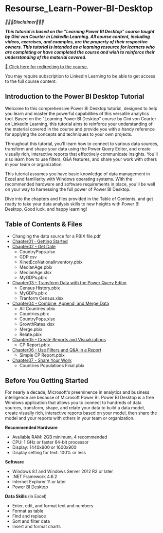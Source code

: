 # Resourse_Learn-Power-BI-Desktop

***:rotating_light::rotating_light::rotating_light:Disclaimer:rotating_light::rotating_light::rotating_light:***

***This tutorial is based on the "Learning Power BI Desktop" course taught by Gini von Courter in LinkedIn Learning. All course content, including videos, exercises, and examples, are the property of their respective owners. This tutorial is intended as a learning resource for learners who are completing or have completed the course and wish to reinforce their understanding of the material covered.***

[:link: Click here for redirecting to the course.](https://www.linkedin.com/learning/learning-power-bi-desktop-16568640/model-and-visualize-your-data-with-power-bi-desktop?autoplay=true&resume=false&u=74654250) 

You may require subscription to LinkedIn Learning to be able to get access to the full course content.

## Introduction to the Power BI Desktop Tutorial

Welcome to this comprehensive Power BI Desktop tutorial, designed to help you learn and master the powerful capabilities of this versatile analytics tool. Based on the "Learning Power BI Desktop" course by Gini von Courter on LinkedIn Learning, this tutorial aims to reinforce your understanding of the material covered in the course and provide you with a handy reference for applying the concepts and techniques to your own projects.

Throughout this tutorial, you'll learn how to connect to various data sources, transform and shape your data using the Power Query Editor, and create visually rich, interactive reports that effectively communicate insights. You'll also learn how to use filters, Q&A features, and share your work with others in your team or organization.

This tutorial assumes you have basic knowledge of data management in Excel and familiarity with Windows operating systems. With the recommended hardware and software requirements in place, you'll be well on your way to harnessing the full power of Power BI Desktop.

Dive into the chapters and files provided in the Table of Contents, and get ready to take your data analysis skills to new heights with Power BI Desktop. Good luck, and happy learning!

## Table of Contents & Files
- Changing the data source for a PBIX file.pdf
- [Chapter01 - Getting Started](https://github.com/HuaijiGao/Resourse_Power-BI-Desktop/tree/main/Chapter01)
- [Chapter02 - Get Date](https://github.com/HuaijiGao/Resourse_Power-BI-Desktop/tree/main/Chapter02)
  - CountryPops.xlsx
  - GDP.csv
  - KinetEcoNationalInventory.pbix
  - MedianAge.pbix
  - MedianAge.xlsx
  - MyGDPs.pbix
- [Chapter03 - Transform Data with the Power Query Editor](https://github.com/HuaijiGao/Resourse_Power-BI-Desktop/tree/main/Chapter03)
  - Census History.pbix
  - MyGDPs.pbix
  - Tranform Census.xlsx
- [Chapter04 - Combine, Append, and Merge Data](https://github.com/HuaijiGao/Resourse_Power-BI-Desktop/tree/main/Chapter04)
  - All Countries.pbix
  - Countries.pbix
  - CountryPops.xlsx
  - GrowthRates.xlsx
  - Merge.pbix
  - Relate.pbix
- [Chapter05 - Create Reports and Visualizations](https://github.com/HuaijiGao/Resourse_Power-BI-Desktop/tree/main/Chapter05)
  - CP Report.pbix
- [Chapter06 - Use Filters and Q&A in a Report](https://github.com/HuaijiGao/Resourse_Power-BI-Desktop/tree/main/Chapter06)
  - Simple CP Report.pbix 
- [Chapter07 - Share Your Work](https://github.com/HuaijiGao/Resourse_Power-BI-Desktop/tree/main/Chapter07)
  - Countries Populations Final.pbix

## Before You Getting Started

For nearly a decade, Microsoft's preeminence in analytics and business intelligence are because of Microsoft Power BI. Power BI Desktop is a free Windows application that allows you to connect to hundreds of data sources, transform, shape, and relate your data to build a data model, create visually rich, interactive reports based on your model, then share the model and your reports with others in your team or organization. 

**Recommended Hardware**
- Available RAM: 2GB minimum, 4 recommended
- CPU: 1 GHz or faster 64-bit processor
- Display: 1440x900 or 1600x900
- Display setting for text: 100% or less

**Software**
- Windows 8.1 and Windows Server 2012 R2 or later
- .NET Framework 4.6.2
- Internet Explorer 11 or later
- Power BI Desktop

**Data Skills** (in Excel)
- Enter, edit, and format text and numbers
- Format as table
- Find and replace
- Sort and filter data
- Insert and format charts
